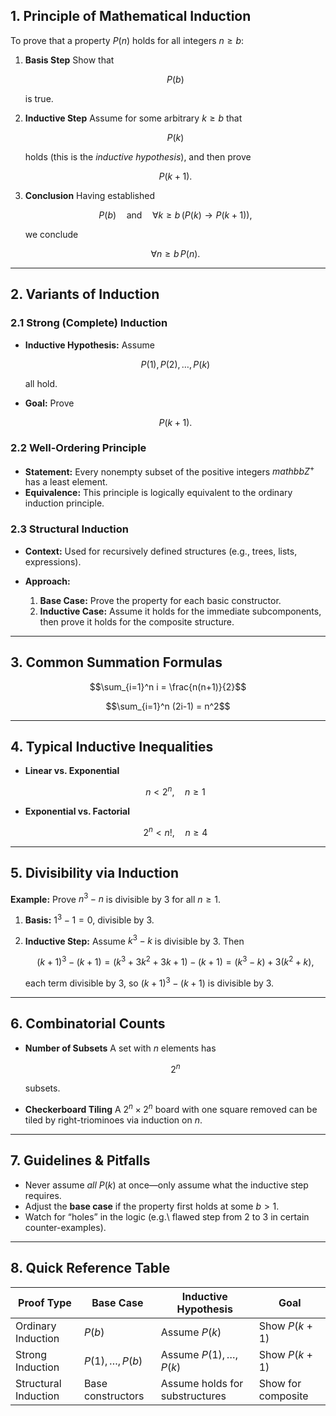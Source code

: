 ## 1. Principle of Mathematical Induction

To prove that a property $P(n)$ holds for all integers $n \ge b$:

1. **Basis Step**
   Show that

   $$P(b)$$

   is true.

2. **Inductive Step**
   Assume for some arbitrary $k \ge b$ that

   $$P(k)$$

   holds (this is the *inductive hypothesis*), and then prove

   $$P(k+1).$$

3. **Conclusion**
   Having established

   $$P(b)
   \quad\text{and}\quad
   \forall k\ge b\,(P(k)\to P(k+1)),$$

   we conclude

   $$\forall n\ge b\,P(n).$$

---

## 2. Variants of Induction

### 2.1 Strong (Complete) Induction

* **Inductive Hypothesis:** Assume

  $$P(1),\,P(2),\,\dots,\,P(k)$$

  all hold.
* **Goal:** Prove

  $$P(k+1).$$

### 2.2 Well-Ordering Principle

* **Statement:** Every nonempty subset of the positive integers $mathbb{Z}^+$ has a least element.
* **Equivalence:** This principle is logically equivalent to the ordinary induction principle.

### 2.3 Structural Induction

* **Context:** Used for recursively defined structures (e.g., trees, lists, expressions).
* **Approach:**

  1. **Base Case:** Prove the property for each basic constructor.
  2. **Inductive Case:** Assume it holds for the immediate subcomponents, then prove it holds for the composite structure.

---

## 3. Common Summation Formulas

```math
\sum_{i=1}^n i = \frac{n(n+1)}{2}
````

```math
\sum_{i=1}^n (2i-1) = n^2
```

---

## 4. Typical Inductive Inequalities

* **Linear vs. Exponential**

  ```math
  n < 2^n,\quad n \ge 1
  ```
* **Exponential vs. Factorial**

  ```math
  2^n < n!,\quad n \ge 4
  ```

---

## 5. Divisibility via Induction

**Example:** Prove $n^3 - n$ is divisible by 3 for all $n \ge 1$.

1. **Basis:**
   $1^3 - 1 = 0$, divisible by 3.

2. **Inductive Step:**
   Assume $k^3 - k$ is divisible by 3. Then

   ```math
   (k+1)^3 - (k+1)
   = (k^3 + 3k^2 + 3k + 1) - (k+1)
   = (k^3 - k) + 3(k^2 + k),
   ```

   each term divisible by 3, so $(k+1)^3 - (k+1)$ is divisible by 3.

---

## 6. Combinatorial Counts

* **Number of Subsets**
  A set with $n$ elements has

  ```math
  2^n
  ```

  subsets.

* **Checkerboard Tiling**
  A $2^n \times 2^n$ board with one square removed can be tiled by right-triominoes via induction on $n$.

---

## 7. Guidelines & Pitfalls

* Never assume *all* $P(k)$ at once—only assume what the inductive step requires.
* Adjust the **base case** if the property first holds at some $b>1$.
* Watch for “holes” in the logic (e.g.\ flawed step from $2$ to $3$ in certain counter-examples).

---

## 8. Quick Reference Table

| Proof Type           | Base Case         | Inductive Hypothesis           | Goal               |
| -------------------- | ----------------- | ------------------------------ | ------------------ |
| Ordinary Induction   | $P(b)$            | Assume $P(k)$                  | Show $P(k+1)$      |
| Strong Induction     | $P(1),\dots,P(b)$ | Assume $P(1),\dots,P(k)$       | Show $P(k+1)$      |
| Structural Induction | Base constructors | Assume holds for substructures | Show for composite |

